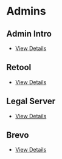 # Admins

## Admin Intro

-   [View Details](/admin/intro)

## Retool

-   [View Details](/admin/retool)

## Legal Server

-   [View Details](/admin/legalserver)

## Brevo

-   [View Details](/admin/brevo)
